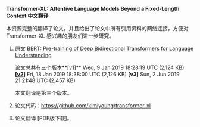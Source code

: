 **Transformer-XL: Attentive Language Models Beyond a Fixed-Length Context 中文翻译**

本资源完整的翻译了论文，并且给出了论文中所有引用资料的网络连接，方便对 Transformer-XL 感兴趣的朋友们进一步研究。

1. 原文 [BERT: Pre-training of Deep Bidirectional Transformers for Language Understanding](https://arxiv.org/abs/1901.02860)

   论文总共有三个版本**[[v1\]](https://arxiv.org/abs/1901.02860v1)** Wed, 9 Jan 2019 18:28:19 UTC (2,124 KB)
   **[[v2\]](https://arxiv.org/abs/1901.02860v2)** Fri, 18 Jan 2019 18:38:00 UTC (2,126 KB)
   **[v3]** Sun, 2 Jun 2019 21:21:48 UTC (2,457 KB)

   本文翻译是第三个版本。

2. 论文代码：https://github.com/kimiyoung/transformer-xl

3. 论文翻译 [PDF版下载]。

